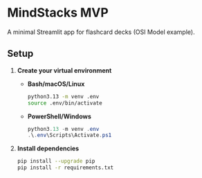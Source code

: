 # MindStacks MVP

A minimal Streamlit app for flashcard decks (OSI Model example).

## Setup

1. **Create your virtual environment**

   - **Bash/macOS/Linux**
     ```bash
     python3.13 -m venv .env
     source .env/bin/activate
     ```
   - **PowerShell/Windows**
     ```powershell
     python3.13 -m venv .env
     .\.env\Scripts\Activate.ps1
     ```

2. **Install dependencies**
   ```bash
   pip install --upgrade pip
   pip install -r requirements.txt
   ```
